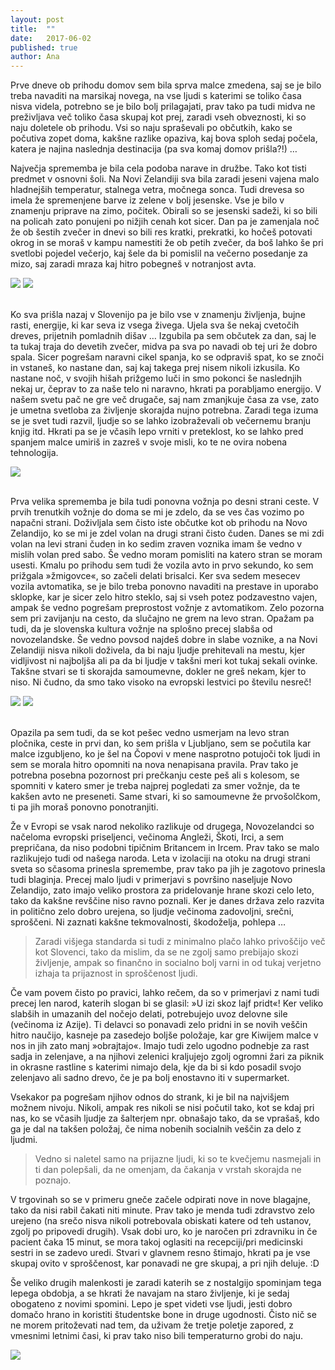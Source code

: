 ```yaml
---
layout: post
title:  ""
date:   2017-06-02
published: true
author: Ana
---
```


<p class="intro"><span class="dropcap">P</span>rve dneve ob prihodu domov sem bila sprva malce zmedena, saj se je bilo treba navaditi na marsikaj novega, na vse ljudi s katerimi se toliko časa nisva videla, potrebno se je bilo bolj prilagajati, prav tako pa tudi midva ne preživljava več toliko časa skupaj kot prej, zaradi vseh obveznosti, ki so naju doletele ob prihodu. Vsi so naju spraševali po občutkih, kako se počutiva zopet doma, kakšne razlike opaziva, kaj bova sploh sedaj počela, katera je najina naslednja destinacija (pa sva komaj domov prišla?!) …</p>

Največja sprememba je bila cela podoba narave in družbe. Tako kot tisti predmet v osnovni šoli. Na Novi Zelandiji sva bila zaradi jeseni vajena malo hladnejših temperatur, stalnega vetra, močnega sonca. Tudi drevesa so imela že spremenjene barve iz zelene v bolj jesenske. Vse je bilo v znamenju priprave na zimo, počitek. Obirali so se jesenski sadeži, ki so bili na policah zato ponujeni po nižjih cenah kot sicer. Dan pa je zamenjala noč že ob šestih zvečer in dnevi so bili res kratki, prekratki, ko hočeš potovati okrog in se moraš v kampu namestiti že ob petih zvečer, da boš lahko še pri svetlobi pojedel večerjo, kaj šele da bi pomislil na večerno posedanje za mizo, saj zaradi mraza kaj hitro pobegneš v notranjost avta. 

<div class="photoset-grid" data-layout=""> 
    <img src="/assets/images/26feelings/03.jpg" data-title="" data-lightbox="gr1">
    <img src="/assets/images/26feelings/07.jpg" data-title="" data-lightbox="gr1">
</div><br/>

Ko sva prišla nazaj v Slovenijo pa je bilo vse v znamenju življenja, bujne rasti, energije, ki kar seva iz vsega živega. Ujela sva še nekaj cvetočih dreves, prijetnih pomladnih dišav … Izgubila pa sem občutek za dan, saj le ta tukaj traja do devetih zvečer, midva pa sva po navadi ob tej uri že dobro spala. Sicer pogrešam naravni cikel spanja, ko se odpraviš spat, ko se znoči in vstaneš, ko nastane dan, saj kaj takega prej nisem nikoli izkusila. Ko nastane noč, v svojih hišah prižgemo luči in smo pokonci še naslednjih nekaj ur, čeprav to za naše telo ni naravno, hkrati pa porabljamo energijo. V našem svetu pač ne gre več drugače, saj nam zmanjkuje časa za vse, zato je umetna svetloba za življenje skorajda nujno potrebna. Zaradi tega izuma se je svet tudi razvil, ljudje so se lahko izobraževali ob večernemu branju knjig itd. Hkrati pa se je včasih lepo vrniti v preteklost, ko se lahko pred spanjem malce umiriš in zazreš v svoje misli, ko te ne ovira nobena tehnologija. 

<div class="photoset-grid" data-layout=""> 
    <img src="/assets/images/26feelings/06.jpg" data-title="" data-lightbox="gr1">
</div><br/>

Prva velika sprememba je bila tudi ponovna vožnja po desni strani ceste. V prvih trenutkih vožnje do doma se mi je zdelo, da se ves čas vozimo po napačni strani. Doživljala sem čisto iste občutke kot ob prihodu na Novo Zelandijo, ko se mi je zdel volan na drugi strani čisto čuden. Danes se mi zdi volan na levi strani čuden in ko sedim zraven voznika imam še vedno v mislih volan pred sabo. Še vedno moram pomisliti na katero stran se moram usesti. Kmalu po prihodu sem tudi že vozila avto in prvo sekundo, ko sem prižgala »žmigovce«, so začeli delati brisalci. Ker sva sedem mesecev vozila avtomatika, se je bilo treba ponovno navaditi na prestave in uporabo sklopke, kar je sicer zelo hitro steklo, saj si vseh potez podzavestno vajen, ampak še vedno pogrešam preprostost vožnje z avtomatikom. Zelo pozorna sem pri zavijanju na cesto, da slučajno ne grem na levo stran. Opažam pa tudi, da je slovenska kultura vožnje na splošno precej slabša od novozelandske. Še vedno povsod najdeš dobre in slabe voznike, a na Novi Zelandiji nisva nikoli doživela, da bi naju ljudje prehitevali na mestu, kjer vidljivost ni najboljša ali pa da bi ljudje v takšni meri kot tukaj sekali ovinke. Takšne stvari se ti skorajda samoumevne, dokler ne greš nekam, kjer to niso. Ni čudno, da smo tako visoko na evropski lestvici po številu nesreč!

<div class="photoset-grid" data-layout=""> 
    <img src="/assets/images/26feelings/02.jpg" data-title="" data-lightbox="gr1">
    <img src="/assets/images/26feelings/01.jpg" data-title="" data-lightbox="gr1">
</div><br/>

Opazila pa sem tudi, da se kot pešec vedno usmerjam na levo stran pločnika, ceste in prvi dan, ko sem prišla v Ljubljano, sem se počutila kar malce izgubljeno, ko je šel na Čopovi v mene nasprotno potujoči tok ljudi in sem se morala hitro opomniti na nova nenapisana pravila. Prav tako je potrebna posebna pozornost pri prečkanju ceste peš ali s kolesom, se spomniti v katero smer je treba najprej pogledati za smer vožnje, da te kakšen avto ne preseneti. Same stvari, ki so samoumevne že prvošolčkom, ti pa jih moraš ponovno ponotranjiti.

Že v Evropi se vsak narod nekoliko razlikuje od drugega, Novozelandci so načeloma evropski priseljenci, večinoma Angleži, Škoti, Irci, a sem prepričana, da niso podobni tipičnim Britancem in Ircem. Prav tako se malo razlikujejo tudi od našega naroda. Leta v izolaciji na otoku na drugi strani sveta so sčasoma prinesla spremembe, prav tako pa jih je zagotovo prinesla tudi blaginja. Precej malo ljudi v primerjavi s površino naseljuje Novo Zelandijo, zato imajo veliko prostora za pridelovanje hrane skozi celo leto, tako da kakšne revščine niso ravno poznali. Ker je danes država zelo razvita in politično zelo dobro urejena, so ljudje večinoma zadovoljni, srečni, sproščeni. Ni zaznati kakšne tekmovalnosti, škodoželja, pohlepa … 

<blockquote>Zaradi višjega standarda si tudi z minimalno plačo lahko privoščijo več kot Slovenci, tako da mislim, da se ne zgolj samo prebijajo skozi življenje, ampak so finančno in socialno bolj varni in od tukaj verjetno izhaja ta prijaznost in sproščenost ljudi. </blockquote>

Če vam povem čisto po pravici, lahko rečem, da so v primerjavi z nami tudi precej len narod, katerih slogan bi se glasil: »U izi skoz lajf pridt«! Ker veliko slabših in umazanih del nočejo delati, potrebujejo uvoz delovne sile (večinoma iz Azije). Ti delavci so ponavadi zelo pridni in se novih veščin hitro naučijo, kasneje pa zasedejo boljše položaje, kar gre Kiwijem malce v nos in jih zato manj »obrajtajo«. Imajo tudi zelo ugodno podnebje za rast sadja in zelenjave, a na njihovi zelenici kraljujejo zgolj ogromni žari za piknik in okrasne rastline s katerimi nimajo dela, kje da bi si kdo posadil svojo zelenjavo ali sadno drevo, če je pa bolj enostavno iti v supermarket.  

Vsekakor pa pogrešam njihov odnos do strank, ki je bil na najvišjem možnem nivoju. Nikoli, ampak res nikoli se nisi počutil tako, kot se kdaj pri nas, ko se včasih ljudje za šalterjem npr. obnašajo tako, da se vprašaš, kdo ga je dal na takšen položaj, če nima nobenih socialnih veščin za delo z ljudmi. 

<blockquote>Vedno si naletel samo na prijazne ljudi, ki so te kvečjemu nasmejali in ti dan polepšali, da ne omenjam, da čakanja v vrstah skorajda ne poznajo.</blockquote>
 
V trgovinah so se v primeru gneče začele odpirati nove in nove blagajne, tako da nisi rabil čakati niti minute. Prav tako je menda tudi zdravstvo zelo urejeno (na srečo nisva nikoli potrebovala obiskati katere od teh ustanov, zgolj po pripovedi drugih). Vsak dobi uro, ko je naročen pri zdravniku in če pacient čaka 15 minut, se mora takoj oglasiti na recepciji/pri medicinski sestri in se zadevo uredi. Stvari v glavnem resno štimajo, hkrati pa je vse skupaj ovito v sproščenost, kar ponavadi ne gre skupaj, a pri njih deluje. :D

Še veliko drugih malenkosti je zaradi katerih se z nostalgijo spominjam tega lepega obdobja, a se hkrati že navajam na staro življenje, ki je sedaj obogateno z novimi spomini. Lepo je spet videti vse ljudi, jesti dobro domačo hrano in koristiti študentske bone in druge ugodnosti. Čisto nič se ne morem pritoževati nad tem, da uživam že tretje poletje zapored, z vmesnimi letnimi časi, ki prav tako niso bili temperaturno grobi do naju.

<div class="photoset-grid" data-layout="">
    <img src="/assets/images/26feelings/04.jpg" data-title="" data-lightbox="gr1">
</div><br/>








